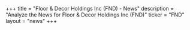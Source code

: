 +++
title = "Floor & Decor Holdings Inc (FND) - News"
description = "Analyze the News for Floor & Decor Holdings Inc (FND)"
ticker = "FND"
layout = "news"
+++

